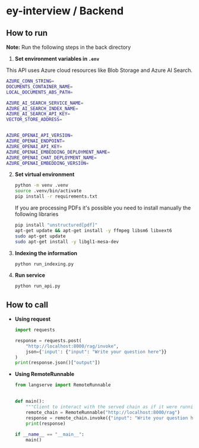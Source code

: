 # ey-interview / Backend


## How to run

**Note:** Run the following steps in the back directory

1. **Set environment variables in `.env`** <a id="env-vars"></a>

This API uses Azure cloud resources like Blob Storage and Azure AI Search.

~~~bash
AZURE_CONN_STRING=
DOCUMENTS_CONTAINER_NAME=
LOCAL_DOCUMENTS_ABS_PATH=

AZURE_AI_SEARCH_SERVICE_NAME=
AZURE_AI_SEARCH_INDEX_NAME=
AZURE_AI_SEARCH_API_KEY=
VECTOR_STORE_ADDRESS=


AZURE_OPENAI_API_VERSION=
AZURE_OPENAI_ENDPOINT=
AZURE_OPENAI_API_KEY=
AZURE_OPENAI_EMBEDDING_DEPLOYMENT_NAME=
AZURE_OPENAI_CHAT_DEPLOYMENT_NAME=
AZURE_OPENAI_EMBEDDING_VERSION=
~~~   

2. **Set virtual environment** <a id="venv"></a>

    ~~~bash
    python -m venv .venv
    source .venv/bin/activate
    pip install -r requirements.txt
    ~~~

    If you are processing PDFs it's possible you need to install manually the following libraries

    ~~~bash
    pip install "unstructured[pdf]"
    apt-get update && apt-get install -y ffmpeg libsm6 libxext6
    sudo apt-get update
    sudo apt-get install -y libgl1-mesa-dev
    ~~~

3. **Indexing the information**
    ~~~bash
    python run_indexing.py
    ~~~

4. **Run service**

    ~~~bash
    python run_api.py
    ~~~

## How to call
- **Using request**
    ~~~python
    import requests

    response = requests.post(
        "http://localhost:8000/rag/invoke",
        json={'input': {"input": "Write your question here"}}
    )
    print(response.json()["output"])
    ~~~

- **Using RemoteRunnable**
    ~~~python
    from langserve import RemoteRunnable

     
    def main():
        """Client to interact with the served chain as if it were running client-side"""
        remote_chain = RemoteRunnable("http://localhost:8000/rag")
        response = remote_chain.invoke({"input": "Write your question here"})
        print(response)
        
    if __name__ == "__main__":
        main()
    ~~~
